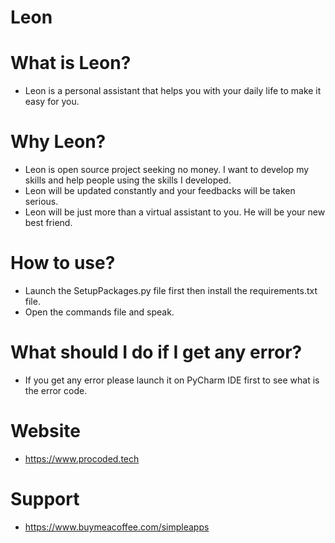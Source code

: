 # Leon
# What is Leon?
* Leon is a personal assistant that helps you with your daily life to make it easy for you.

# Why Leon?
* Leon is open source project seeking no money. I want to develop my skills and help people using the skills I developed.
* Leon will be updated constantly and your feedbacks will be taken serious.
* Leon will be just more than a virtual assistant to you. He will be your new best friend.

# How to use?
* Launch the SetupPackages.py file first then install the requirements.txt file.
* Open the commands file and speak.

# What should I do if I get any error?
* If you get any error please launch it on PyCharm IDE first to see what is the error code.

# Website
* https://www.procoded.tech

# Support
* https://www.buymeacoffee.com/simpleapps

